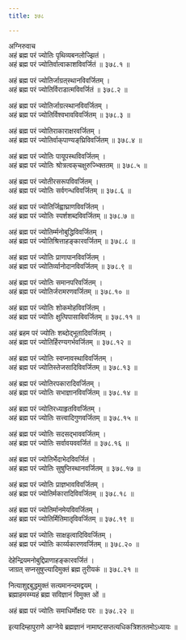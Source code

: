 ```yaml
---
title: ३७८

---
```

अग्निरुवाच  
अहं ब्रह्म परं ज्योतिः पृथिव्यबनलोज्झितं ।  
अहं ब्रह्म परं ज्योतिर्वात्वाकाशविवर्जितं ॥ ३७८.१ ॥  
  
अहं ब्रह्म परं ज्योतिर्जाग्रत्‌स्थानविवर्जितम् ।  
अहं ब्रह्म परं ज्योतिर्विराडात्मविवर्जितं ॥ ३७८.२ ॥  
  
अहं ब्रह्म परं ज्योतिर्जाग्रत्स्थानविवर्जितम् ।  
अहं ब्रह्म परं ज्योतिर्विश्वभावविवर्जितम् ॥ ३७८.३ ॥  
  
अहं ब्रह्म परं ज्योतिराकाराक्षरवर्जितम् ।  
अहं ब्रह्म परं ज्योतिर्वाक्‌पाण्यङ्‌घ्रिविवर्जितम् ॥ ३७८.४ ॥  
  
अहं ब्रह्म परं ज्योतिः पायूपस्थविवर्जितम् ।  
अहं ब्रह्म परं ज्योतिः श्रोत्रत्वक्‌चक्षुरुज्भ्क्तितम् ॥ ३७८.५ ॥  
  
अहं ब्रह्म परं ज्योतीरसरूपविवर्जितम् ।  
अहं ब्रह्म परं ज्योतिः सर्वगन्धविवर्जितम् ॥ ३७८.६ ॥  
  
अहं ब्रह्म परं ज्योतिर्जिह्वाघ्राणविवर्जितम् ।  
अहं ब्रह्म परं ज्योतिः स्पर्शशब्दविवर्जितम् ॥ ३७८.७ ॥  
  
अहं ब्रह्म परं ज्योतिर्म्मनोबुद्धिविवर्जितम् ।  
अहं ब्रह्म परं ज्योतिश्रित्ताहङ्कारवर्जितम् ॥ ३७८.८ ॥  
  
अहं ब्रह्म परं ज्योतिः प्राणापानविवर्जितम् ।  
अहं ब्रह्म परं ज्योतिर्व्यानोदानविवर्जितम् ॥ ३७८.९ ॥  
  
अहं ब्रह्म परं ज्योतिः समानपरिवर्जितम् ।  
अहं ब्रह्म परं ज्योतिर्जरामरणवर्जितम् ॥ ३७८.१० ॥  
  
अहं ब्रह्म परं ज्योतिः शोकमोहविवर्जितम् ।  
अहं ब्रह्म परं ज्योतिः क्षुत्पिपासाविवर्जितम् ॥ ३७८.११ ॥  
  
अहं ब्रहम परं ज्योतिः शब्दोद्भूतादिवर्जितम् ।  
अहं ब्रह्म परं ज्योतिर्हिरण्यगर्भवर्जितम् ॥ ३७८.१२ ॥  
  
अहं ब्रह्म परं ज्योतिः स्वप्नावस्थाविवर्जितम् ।  
अहं ब्रह्म परं ज्योतिस्तेजसादिविवर्जितम् ॥ ३७८.१३ ॥  
  
अहं ब्रह्म परं ज्योतिरपकारादिवर्जितम् ।  
अहं ब्रह्म परं ज्योतिः सभाज्ञानविवर्जितम् ॥ ३७८.१४ ॥  
  
अहं ब्रह्म परं ज्योतिरध्याहृतविवर्जितम् ।  
अहं ब्रह्म परं ज्योतिः सत्त्वादिगुणवर्जितम् ॥ ३७८.१५ ॥  
  
अहं ब्रह्म परं ज्योतिः सदसद्भाववर्जितम् ।  
अहं ब्रह्म परं ज्योतिः सर्वावयववर्जितं ॥ ३७८.१६ ॥  
  
अहं ब्रह्म परं ज्योतिर्भेदाभेदविवर्जितं ।  
अहं ब्रह्म परं ज्योतिः सुषुप्तिस्थानवर्जितम् ॥ ३७८.१७ ॥  
  
अहं ब्रह्म परं ज्योतिः प्राज्ञभावविवर्जितम् ।  
अहं ब्रह्म परं ज्योतिर्मकारादिविवर्जितम् ॥ ३७८.१८ ॥  
  
अहं ब्रह्म परं ज्योतिर्मानमेयविवर्जितम् ।  
अहं ब्रह्म परं ज्योतिर्मितिमातृविवर्जितम् ॥ ३७८.१९ ॥  
  
अहं ब्रह्म परं ज्योतिः साक्षइत्वादिविवर्जितम् ।  
अहं ब्रह्म परं ज्योतिः कार्य्यकारणवर्जितम् ॥ ३७८.२० ॥  
  
देहेन्द्रियमनोबुद्दिप्राणाहङ्कारवर्जितं ।  
जाग्रत् सप्नसुषुप्त्यादिमुक्तं ब्रह्म तुरीयकं ॥ ३७८.२१ ॥  
  
नित्याशुद्दबुद्धमुक्तं सत्यमानन्दमद्वयम् ।  
ब्रह्माहमस्म्यहं ब्रह्म सविज्ञानं विमुक्त ओं ॥  
  
अहं ब्रह्म परं ज्योतिः समाधिर्मोक्षदः परः ॥ ३७८.२२ ॥  
  
इत्यादिम्हापुराणे आग्नेये ब्रह्मज्ञानं नामाष्टसप्तत्यधिकत्रिशततमोऽध्यायः ॥